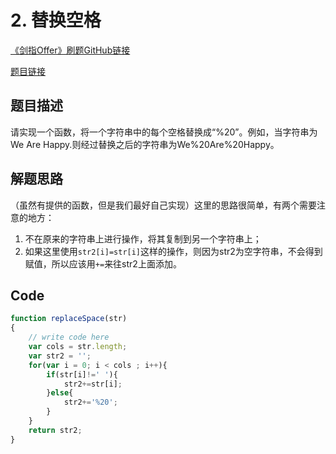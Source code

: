 # 2. 替换空格

[《剑指Offer》刷题GitHub链接](https://github.com/zhning12/Coding-Interviews)

[题目链接](https://www.nowcoder.com/practice/4060ac7e3e404ad1a894ef3e17650423?tpId=13&tqId=11155&rp=1&ru=/ta/coding-interviews&qru=/ta/coding-interviews/question-ranking)

## 题目描述

请实现一个函数，将一个字符串中的每个空格替换成“%20”。例如，当字符串为We Are Happy.则经过替换之后的字符串为We%20Are%20Happy。

## 解题思路
（虽然有提供的函数，但是我们最好自己实现）这里的思路很简单，有两个需要注意的地方：
1. 不在原来的字符串上进行操作，将其复制到另一个字符串上；
2. 如果这里使用`str2[i]=str[i]`这样的操作，则因为str2为空字符串，不会得到赋值，所以应该用`+=`来往str2上面添加。

## Code
```javascript
function replaceSpace(str)
{
    // write code here
    var cols = str.length;
    var str2 = '';
    for(var i = 0; i < cols ; i++){
        if(str[i]!=' '){
            str2+=str[i];
        }else{
            str2+='%20';
        }
    }
    return str2;
}
```
